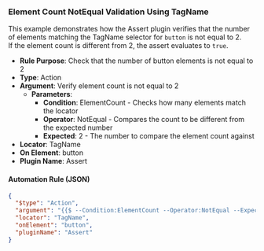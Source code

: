 ### Element Count NotEqual Validation Using TagName

This example demonstrates how the Assert plugin verifies that the number of elements matching the TagName selector for `button` is not equal to 2.  
If the element count is different from 2, the assert evaluates to `true`.

- **Rule Purpose**: Check that the number of button elements is not equal to 2  
- **Type**: Action  
- **Argument**: Verify element count is not equal to 2  
  - **Parameters**:  
    - **Condition**: ElementCount - Checks how many elements match the locator  
    - **Operator**: NotEqual - Compares the count to be different from the expected number  
    - **Expected**: 2 - The number to compare the element count against  
- **Locator**: TagName  
- **On Element**: button  
- **Plugin Name**: Assert  

#### Automation Rule (JSON)

```json
{
  "$type": "Action",
  "argument": "{{$ --Condition:ElementCount --Operator:NotEqual --Expected:2}}",
  "locator": "TagName",
  "onElement": "button",
  "pluginName": "Assert"
}
```
